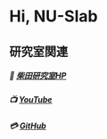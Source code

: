 # Hi, NU-Slab

## 研究室関連

##### 🧬 [柴田研究室HP](http://slab.cis.nagasaki-u.ac.jp/)
##### 📺 [YouTube](https://www.youtube.com/channel/UCpryYG30B-3W4KIk7xDqjNg/)
##### 💳 [GitHub](https://github.com/nu-slab/)




